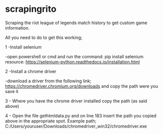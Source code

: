 # scrapingrito
Scraping the riot league of legends match history to get custom game information.

All you need to do to get this working;

1 -Install selenium

  -open powershell or cmd and run the command: pip install selenium
  resource: https://selenium-python.readthedocs.io/installation.html
  
2 -Install a chrome driver

  -download a driver from the following link; https://chromedriver.chromium.org/downloads and copy the path were you save it
  
3 - Where you have the chrome driver installed copy the path (as said above)

4 - Open the file gethtmldata.py and on line 183 insert the path you copied above in the appropriate spot. Example path; C:/Users/youruser/Downloads/chromedriver_win32/chromedriver.exe
